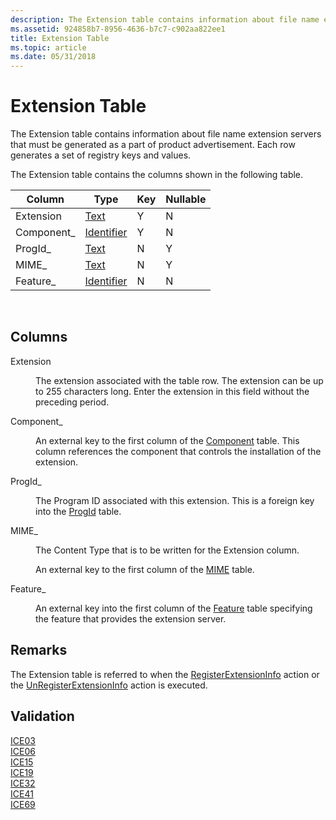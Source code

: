 ```yaml
---
description: The Extension table contains information about file name extension servers that must be generated as a part of product advertisement. Each row generates a set of registry keys and values.
ms.assetid: 924858b7-8956-4636-b7c7-c902aa822ee1
title: Extension Table
ms.topic: article
ms.date: 05/31/2018
---
```


# Extension Table

The Extension table contains information about file name extension servers that must be generated as a part of product advertisement. Each row generates a set of registry keys and values.

The Extension table contains the columns shown in the following table.



| Column      | Type                         | Key | Nullable |
|-------------|------------------------------|-----|----------|
| Extension   | [Text](text.md)             | Y   | N        |
| Component\_ | [Identifier](identifier.md) | Y   | N        |
| ProgId\_    | [Text](text.md)             | N   | Y        |
| MIME\_      | [Text](text.md)             | N   | Y        |
| Feature\_   | [Identifier](identifier.md) | N   | N        |



 

## Columns

<dl> <dt>

<span id="Extension"></span><span id="extension"></span><span id="EXTENSION"></span>Extension
</dt> <dd>

The extension associated with the table row. The extension can be up to 255 characters long. Enter the extension in this field without the preceding period.

</dd> <dt>

<span id="Component_"></span><span id="component_"></span><span id="COMPONENT_"></span>Component\_
</dt> <dd>

An external key to the first column of the [Component](component-table.md) table. This column references the component that controls the installation of the extension.

</dd> <dt>

<span id="ProgId_"></span><span id="progid_"></span><span id="PROGID_"></span>ProgId\_
</dt> <dd>

The Program ID associated with this extension. This is a foreign key into the [ProgId](progid-table.md) table.

</dd> <dt>

<span id="MIME_"></span><span id="mime_"></span>MIME\_
</dt> <dd>

The Content Type that is to be written for the Extension column.

An external key to the first column of the [MIME](mime-table.md) table.

</dd> <dt>

<span id="Feature_"></span><span id="feature_"></span><span id="FEATURE_"></span>Feature\_
</dt> <dd>

An external key into the first column of the [Feature](feature-table.md) table specifying the feature that provides the extension server.

</dd> </dl>

## Remarks

The Extension table is referred to when the [RegisterExtensionInfo](registerextensioninfo-action.md) action or the [UnRegisterExtensionInfo](unregisterextensioninfo-action.md) action is executed.

## Validation

<dl>

[ICE03](ice03.md)  
[ICE06](ice06.md)  
[ICE15](ice15.md)  
[ICE19](ice19.md)  
[ICE32](ice32.md)  
[ICE41](ice41.md)  
[ICE69](ice69.md)  
</dl>

 

 



